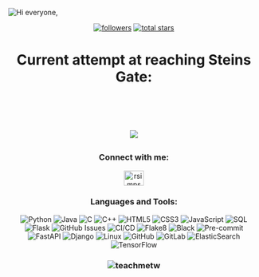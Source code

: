 
![Hi everyone,](https://github.com/TeachMeTW/TeachMeTW/assets/80879010/45972bbf-07f2-4e6c-8aab-a3e883aff4ba)

   <p align="center">
      <a href="https://github.com/TeachMeTW?tab=followers">
         <img alt="followers" title="Follow me on Github" src="https://custom-icon-badges.demolab.com/github/followers/TeachMeTW?color=236ad3&labelColor=1155ba&style=for-the-badge&logo=person-add&label=Follow&logoColor=white"/></a>
      <a href="https://github.com/TeachMeTW?tab=repositories&sort=stargazers">
         <img alt="total stars" title="Total stars on GitHub" src="https://custom-icon-badges.demolab.com/github/stars/TeachMeTW?color=55960c&style=for-the-badge&labelColor=488207&logo=star"/></a>
   </p>

<h1 align="center"> 

  Current attempt at reaching Steins Gate: 
 
  </br>
  
  [![](https://viscounttw.replit.app//teachmetw)](https://github.com/TeachMeTW/steins-gate-visitor-count)
  
  <!-- ![ezgif-2-752ca9a787 (1)](https://user-images.githubusercontent.com/80879010/200408831-2033ab09-c2a0-49bb-bf87-37cfbc84b6cd.gif)
  <!--[![](https://steins-gate-visitor-count.greenhandatsjtu.repl.co/teachmetw?ratio=0.75)](https://github.com/greenhandatsjtu/steins-gate-visitor-count)-->
  
</h1>


<h3 align="center">Connect with me:</h3>
<p align="center">
<a href="https://linkedin.com/in/rsimpsontw" target="blank"><img align="center" src="https://raw.githubusercontent.com/rahuldkjain/github-profile-readme-generator/master/src/images/icons/Social/linked-in-alt.svg" alt="rsimpsontw" height="30" width="40" /></a>
</p>

<h3 align="center">Languages and Tools:</h3>
<p align="center">
    <img src="https://img.shields.io/badge/python-3670A0?style=for-the-badge&logo=python&logoColor=ffdd54" alt="Python">
    <img src="https://img.shields.io/badge/java-%23ED8B00.svg?style=for-the-badge&logo=java&logoColor=white" alt="Java">
    <img src="https://img.shields.io/badge/c-%2300599C.svg?style=for-the-badge&logo=c&logoColor=white" alt="C">
    <img src="https://img.shields.io/badge/c++-%2300599C.svg?style=for-the-badge&logo=c%2B%2B&logoColor=white" alt="C++">
    <img src="https://img.shields.io/badge/html5-%23E34F26.svg?style=for-the-badge&logo=html5&logoColor=white" alt="HTML5">
    <img src="https://img.shields.io/badge/css3-%231572B6.svg?style=for-the-badge&logo=css3&logoColor=white" alt="CSS3">
    <img src="https://img.shields.io/badge/javascript-%23323330.svg?style=for-the-badge&logo=javascript&logoColor=%23F7DF1E" alt="JavaScript">
    <img src="https://img.shields.io/badge/sql-%2300599C.svg?style=for-the-badge&logo=sql&logoColor=white" alt="SQL">
    <img src="https://img.shields.io/badge/flask-%23000.svg?style=for-the-badge&logo=flask&logoColor=white" alt="Flask">
    <img src="https://img.shields.io/badge/github_issues-%23121011.svg?style=for-the-badge&logo=github&logoColor=white" alt="GitHub Issues">
    <img src="https://img.shields.io/badge/ci/cd-%2300599C.svg?style=for-the-badge&logo=generic&logoColor=white" alt="CI/CD">
    <img src="https://img.shields.io/badge/flake8-%23000000.svg?style=for-the-badge&logo=flake8&logoColor=white" alt="Flake8">
    <img src="https://img.shields.io/badge/black-%23000.svg?style=for-the-badge&logo=black&logoColor=white" alt="Black">
    <img src="https://img.shields.io/badge/pre_commit-%23F7B93E.svg?style=for-the-badge&logo=pre-commit&logoColor=white" alt="Pre-commit">
    <img src="https://img.shields.io/badge/fastapi-005571?style=for-the-badge&logo=fastapi" alt="FastAPI">
    <img src="https://img.shields.io/badge/django-%23092E20.svg?style=for-the-badge&logo=django&logoColor=white" alt="Django">
    <img src="https://img.shields.io/badge/linux-%23FCC624.svg?style=for-the-badge&logo=linux&logoColor=black" alt="Linux">
    <img src="https://img.shields.io/badge/github-%23121011.svg?style=for-the-badge&logo=github&logoColor=white" alt="GitHub">
    <img src="https://img.shields.io/badge/gitlab-%23181717.svg?style=for-the-badge&logo=gitlab&logoColor=white" alt="GitLab">
    <img src="https://img.shields.io/badge/elasticsearch-%23005571.svg?style=for-the-badge&logo=elasticsearch&logoColor=white" alt="ElasticSearch">
    <img src="https://img.shields.io/badge/tensorflow-%23FF6F00.svg?style=for-the-badge&logo=tensorflow&logoColor=white" alt="TensorFlow">
</p>


<h3 align="center"><img align="center" src="https://github-readme-stats.vercel.app/api/top-langs/?username=TeachMeTW&theme=dark&hide_border=false&include_all_commits=false&count_private=true&layout=compact" alt="teachmetw" /></h3>


